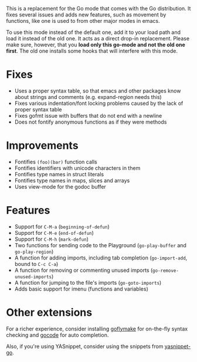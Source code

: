 This is a replacement for the Go mode that comes with the Go
distribution. It fixes several issues and adds new features, such as
movement by functions, like one is used to from other major modes in
emacs.

To use this mode instead of the default one, add it to your load path
and load it instead of the old one. It acts as a direct drop-in
replacement. Please make sure, however, that you **load only this
go-mode and not the old one first**. The old one installs some hooks
that will interfere with this mode.

Fixes
=====
- Uses a proper syntax table, so that emacs and other packages know
  about strings and comments (e.g. expand-region needs this)
- Fixes various indentation/font locking problems caused by the lack
  of proper syntax table
- Fixes gofmt issue with buffers that do not end with a newline
- Does not fontify anonymous functions as if they were methods

Improvements
============
- Fontifies `(foo)(bar)` function calls
- Fontifies identifiers with unicode characters in them
- Fontifies type names in struct literals
- Fontifies type names in maps, slices and arrays
- Uses view-mode for the godoc buffer

Features
========
- Support for `C-M-a` (`beginning-of-defun`)
- Support for `C-M-e` (`end-of-defun`)
- Support for `C-M-h` (`mark-defun`)
- Two functions for sending code to the Playground (`go-play-buffer` and `go-play-region`)
- A function for adding imports, including tab completion (`go-import-add`, bound to `C-c C-a`)
- A function for removing or commenting unused imports (`go-remove-unused-imports`)
- A function for jumping to the file's imports (`go-goto-imports`)
- Adds basic support for imenu (functions and variables)

Other extensions
================
For a richer experience, consider installing
[goflymake](https://github.com/dougm/goflymake) for on-the-fly syntax
checking and [gocode](https://github.com/nsf/gocode) for auto
completion.

Also, if you're using YASnippet, consider using the snippets from
[yasnippet-go](https://github.com/dominikh/yasnippet-go).
